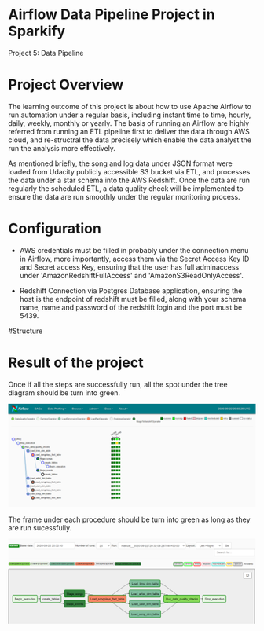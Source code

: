 # Airflow Data Pipeline Project in Sparkify

Project 5: Data Pipeline 

# Project Overview

The learning outcome of this project is about how to use Apache Airflow to run automation under a regular basis, including instant time to time, hourly, daily, weekly, monthly or yearly. The basis of running an Airflow are highly referred from running an ETL pipeline first to deliver the data through AWS cloud, and re-structral the data precisely which enable the data analyst the run the analysis more effectively. 

As mentioned briefly, the song and log data under JSON format were loaded from Udacity publicly accessible S3 bucket via ETL, and processes the data under a star schema into the AWS Redshift. Once the data are run regularly the scheduled ETL, a data quality check will be implemented to ensure the data are run smoothly under the regular monitoring process.

# Configuration 
- AWS credentials must be filled in probably under the connection menu in Airflow, more importantly, access them via the Secret Access Key ID and Secret access Key, ensuring that the user has full adminaccess under 'AmazonRedshiftFullAccess' and 'AmazonS3ReadOnlyAccess'. 

- Redshift Connection via Postgres Database application, ensuring the host is the endpoint of redshift must be filled, along with your schema name, name and password of the redshift login and the port must be 5439.  

#Structure 





# Result of the project

Once if all the steps are successfully run, all the spot under the tree diagram should be turn into green. 

<img src="images/tree_graph.PNG">



The frame under each procedure should be turn into green as long as they are run sucessfully. 

<img src="images/pipeline_graph.PNG">
